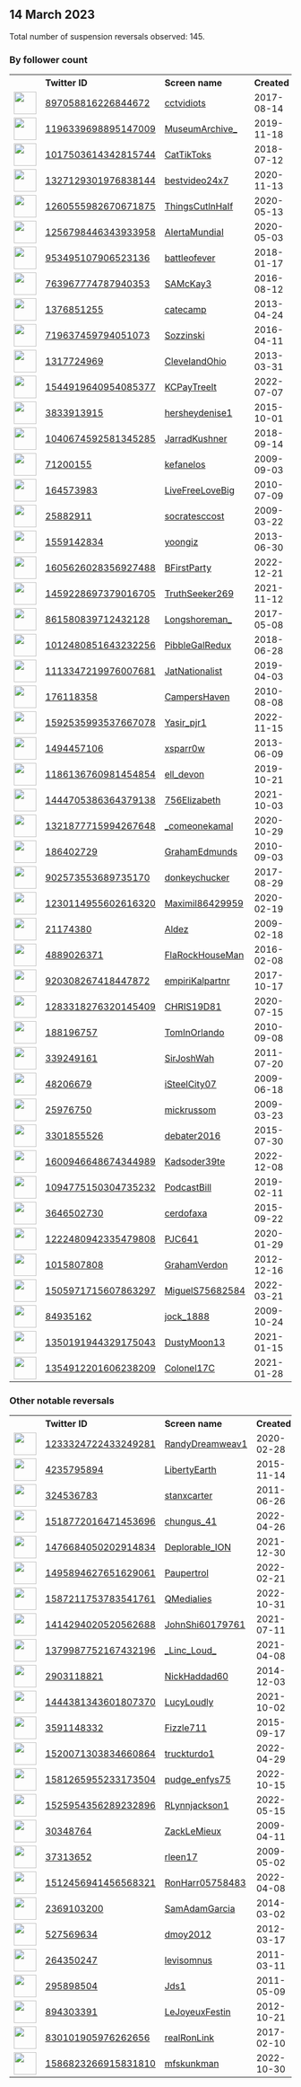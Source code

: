 
## 14 March 2023
Total number of suspension reversals observed: 145.

### By follower count
<table><tr><th></th><th align="left">Twitter ID</th><th align="left">Screen name</th>
<th align="left">Created</th><th align="left">Status</th><th align="left">Suspended</th><th align="left">Followers</th>
<tr><td><a href="https://pbs.twimg.com/profile_images/1144840942244880385/9F2DRMCz_normal.jpg"><img src="https://pbs.twimg.com/profile_images/1144840942244880385/9F2DRMCz_normal.jpg" width="40px" height="40px" align="center"/></a></td><td><a href="https://twitter.com/intent/user?user_id=897058816226844672">897058816226844672</a></td><td><a href="https://twitter.com/cctvidiots">cctvidiots</a></td><td>2017-08-14</td><td align="center"></td><td></td><td>713409</td></tr>
<tr><td><a href="https://pbs.twimg.com/profile_images/1249220712461733888/3Z1i_y0-_normal.jpg"><img src="https://pbs.twimg.com/profile_images/1249220712461733888/3Z1i_y0-_normal.jpg" width="40px" height="40px" align="center"/></a></td><td><a href="https://twitter.com/intent/user?user_id=1196339698895147009">1196339698895147009</a></td><td><a href="https://twitter.com/MuseumArchive_">MuseumArchive_</a></td><td>2019-11-18</td><td align="center"></td><td></td><td>173817</td></tr>
<tr><td><a href="https://pbs.twimg.com/profile_images/1518717013857738753/cynzAGeX_normal.jpg"><img src="https://pbs.twimg.com/profile_images/1518717013857738753/cynzAGeX_normal.jpg" width="40px" height="40px" align="center"/></a></td><td><a href="https://twitter.com/intent/user?user_id=1017503614342815744">1017503614342815744</a></td><td><a href="https://twitter.com/CatTikToks">CatTikToks</a></td><td>2018-07-12</td><td align="center"></td><td>2022-07-27</td><td>169062</td></tr>
<tr><td><a href="https://pbs.twimg.com/profile_images/1456867704774692867/8HalGBmv_normal.jpg"><img src="https://pbs.twimg.com/profile_images/1456867704774692867/8HalGBmv_normal.jpg" width="40px" height="40px" align="center"/></a></td><td><a href="https://twitter.com/intent/user?user_id=1327129301976838144">1327129301976838144</a></td><td><a href="https://twitter.com/bestvideo24x7">bestvideo24x7</a></td><td>2020-11-13</td><td align="center"></td><td></td><td>164577</td></tr>
<tr><td><a href="https://pbs.twimg.com/profile_images/1268036062347030529/jTM8rmoq_normal.jpg"><img src="https://pbs.twimg.com/profile_images/1268036062347030529/jTM8rmoq_normal.jpg" width="40px" height="40px" align="center"/></a></td><td><a href="https://twitter.com/intent/user?user_id=1260555982670671875">1260555982670671875</a></td><td><a href="https://twitter.com/ThingsCutlnHaIf">ThingsCutlnHaIf</a></td><td>2020-05-13</td><td align="center"></td><td></td><td>121787</td></tr>
<tr><td><a href="https://pbs.twimg.com/profile_images/1588868662156398594/MP1FmBeO_normal.jpg"><img src="https://pbs.twimg.com/profile_images/1588868662156398594/MP1FmBeO_normal.jpg" width="40px" height="40px" align="center"/></a></td><td><a href="https://twitter.com/intent/user?user_id=1256798446343933958">1256798446343933958</a></td><td><a href="https://twitter.com/AIertaMundiaI">AIertaMundiaI</a></td><td>2020-05-03</td><td align="center"></td><td>2022-11-09</td><td>103442</td></tr>
<tr><td><a href="https://pbs.twimg.com/profile_images/1252638404644352000/jgtIvBlo_normal.jpg"><img src="https://pbs.twimg.com/profile_images/1252638404644352000/jgtIvBlo_normal.jpg" width="40px" height="40px" align="center"/></a></td><td><a href="https://twitter.com/intent/user?user_id=953495107906523136">953495107906523136</a></td><td><a href="https://twitter.com/battleofever">battleofever</a></td><td>2018-01-17</td><td align="center"></td><td></td><td>31219</td></tr>
<tr><td><a href="https://pbs.twimg.com/profile_images/763998323455827968/KtSGMUK7_normal.jpg"><img src="https://pbs.twimg.com/profile_images/763998323455827968/KtSGMUK7_normal.jpg" width="40px" height="40px" align="center"/></a></td><td><a href="https://twitter.com/intent/user?user_id=763967774787940353">763967774787940353</a></td><td><a href="https://twitter.com/SAMcKay3">SAMcKay3</a></td><td>2016-08-12</td><td align="center"></td><td>2022-08-18</td><td>26845</td></tr>
<tr><td><a href="https://pbs.twimg.com/profile_images/378800000653837360/6576af61896ce38e2b847b2d2a8dea4c_normal.jpeg"><img src="https://pbs.twimg.com/profile_images/378800000653837360/6576af61896ce38e2b847b2d2a8dea4c_normal.jpeg" width="40px" height="40px" align="center"/></a></td><td><a href="https://twitter.com/intent/user?user_id=1376851255">1376851255</a></td><td><a href="https://twitter.com/catecamp">catecamp</a></td><td>2013-04-24</td><td align="center"></td><td>2022-09-19</td><td>14160</td></tr>
<tr><td><a href="https://pbs.twimg.com/profile_images/793401218957611008/IcYt84ra_normal.jpg"><img src="https://pbs.twimg.com/profile_images/793401218957611008/IcYt84ra_normal.jpg" width="40px" height="40px" align="center"/></a></td><td><a href="https://twitter.com/intent/user?user_id=719637459794051073">719637459794051073</a></td><td><a href="https://twitter.com/Sozzinski">Sozzinski</a></td><td>2016-04-11</td><td align="center"></td><td>2022-08-11</td><td>12551</td></tr>
<tr><td><a href="https://pbs.twimg.com/profile_images/1567588547829317632/QgcWMNrX_normal.jpg"><img src="https://pbs.twimg.com/profile_images/1567588547829317632/QgcWMNrX_normal.jpg" width="40px" height="40px" align="center"/></a></td><td><a href="https://twitter.com/intent/user?user_id=1317724969">1317724969</a></td><td><a href="https://twitter.com/CleveIandOhio">CleveIandOhio</a></td><td>2013-03-31</td><td align="center"></td><td>2022-09-10</td><td>12008</td></tr>
<tr><td><a href="https://pbs.twimg.com/profile_images/1564799674292310017/NNuy_KL7_normal.jpg"><img src="https://pbs.twimg.com/profile_images/1564799674292310017/NNuy_KL7_normal.jpg" width="40px" height="40px" align="center"/></a></td><td><a href="https://twitter.com/intent/user?user_id=1544919640954085377">1544919640954085377</a></td><td><a href="https://twitter.com/KCPayTreeIt">KCPayTreeIt</a></td><td>2022-07-07</td><td align="center"></td><td>2022-09-29</td><td>11747</td></tr>
<tr><td><a href="https://pbs.twimg.com/profile_images/972053488736849920/WtFlgZN7_normal.jpg"><img src="https://pbs.twimg.com/profile_images/972053488736849920/WtFlgZN7_normal.jpg" width="40px" height="40px" align="center"/></a></td><td><a href="https://twitter.com/intent/user?user_id=3833913915">3833913915</a></td><td><a href="https://twitter.com/hersheydenise1">hersheydenise1</a></td><td>2015-10-01</td><td align="center"></td><td></td><td>10473</td></tr>
<tr><td><a href="https://pbs.twimg.com/profile_images/1166891463843573760/XiE4Uxi1_normal.jpg"><img src="https://pbs.twimg.com/profile_images/1166891463843573760/XiE4Uxi1_normal.jpg" width="40px" height="40px" align="center"/></a></td><td><a href="https://twitter.com/intent/user?user_id=1040674592581345285">1040674592581345285</a></td><td><a href="https://twitter.com/JarradKushner">JarradKushner</a></td><td>2018-09-14</td><td align="center"></td><td></td><td>8559</td></tr>
<tr><td><a href="https://pbs.twimg.com/profile_images/1611119488094576640/YcCqHLt2_normal.png"><img src="https://pbs.twimg.com/profile_images/1611119488094576640/YcCqHLt2_normal.png" width="40px" height="40px" align="center"/></a></td><td><a href="https://twitter.com/intent/user?user_id=71200155">71200155</a></td><td><a href="https://twitter.com/kefanelos">kefanelos</a></td><td>2009-09-03</td><td align="center"></td><td>2023-01-27</td><td>7385</td></tr>
<tr><td><a href="https://pbs.twimg.com/profile_images/1491616874945073157/F1SWiRO1_normal.jpg"><img src="https://pbs.twimg.com/profile_images/1491616874945073157/F1SWiRO1_normal.jpg" width="40px" height="40px" align="center"/></a></td><td><a href="https://twitter.com/intent/user?user_id=164573983">164573983</a></td><td><a href="https://twitter.com/LiveFreeLoveBig">LiveFreeLoveBig</a></td><td>2010-07-09</td><td align="center"></td><td>2022-02-13</td><td>4554</td></tr>
<tr><td><a href="https://pbs.twimg.com/profile_images/1361482828777578501/ozgbqz_I_normal.jpg"><img src="https://pbs.twimg.com/profile_images/1361482828777578501/ozgbqz_I_normal.jpg" width="40px" height="40px" align="center"/></a></td><td><a href="https://twitter.com/intent/user?user_id=25882911">25882911</a></td><td><a href="https://twitter.com/socratesccost">socratesccost</a></td><td>2009-03-22</td><td align="center"></td><td>2022-05-11</td><td>3877</td></tr>
<tr><td><a href="https://pbs.twimg.com/profile_images/1259813686970966017/PkksB7zK_normal.jpg"><img src="https://pbs.twimg.com/profile_images/1259813686970966017/PkksB7zK_normal.jpg" width="40px" height="40px" align="center"/></a></td><td><a href="https://twitter.com/intent/user?user_id=1559142834">1559142834</a></td><td><a href="https://twitter.com/yoongiz">yoongiz</a></td><td>2013-06-30</td><td align="center"></td><td></td><td>3289</td></tr>
<tr><td><a href="https://pbs.twimg.com/profile_images/1605626881469972482/Q2jTk2en_normal.jpg"><img src="https://pbs.twimg.com/profile_images/1605626881469972482/Q2jTk2en_normal.jpg" width="40px" height="40px" align="center"/></a></td><td><a href="https://twitter.com/intent/user?user_id=1605626028356927488">1605626028356927488</a></td><td><a href="https://twitter.com/BFirstParty">BFirstParty</a></td><td>2022-12-21</td><td align="center"></td><td>2022-12-29</td><td>2767</td></tr>
<tr><td><a href="https://pbs.twimg.com/profile_images/1555614233345200128/MQG9buxz_normal.jpg"><img src="https://pbs.twimg.com/profile_images/1555614233345200128/MQG9buxz_normal.jpg" width="40px" height="40px" align="center"/></a></td><td><a href="https://twitter.com/intent/user?user_id=1459228697379016705">1459228697379016705</a></td><td><a href="https://twitter.com/TruthSeeker269">TruthSeeker269</a></td><td>2021-11-12</td><td align="center"></td><td>2022-08-21</td><td>2251</td></tr>
<tr><td><a href="https://pbs.twimg.com/profile_images/1476296917495787531/VHkd51we_normal.jpg"><img src="https://pbs.twimg.com/profile_images/1476296917495787531/VHkd51we_normal.jpg" width="40px" height="40px" align="center"/></a></td><td><a href="https://twitter.com/intent/user?user_id=861580839712432128">861580839712432128</a></td><td><a href="https://twitter.com/Longshoreman_">Longshoreman_</a></td><td>2017-05-08</td><td align="center"></td><td>2022-08-18</td><td>2097</td></tr>
<tr><td><a href="https://pbs.twimg.com/profile_images/1348180982164193285/GrJuBp2D_normal.jpg"><img src="https://pbs.twimg.com/profile_images/1348180982164193285/GrJuBp2D_normal.jpg" width="40px" height="40px" align="center"/></a></td><td><a href="https://twitter.com/intent/user?user_id=1012480851643232256">1012480851643232256</a></td><td><a href="https://twitter.com/PibbleGalRedux">PibbleGalRedux</a></td><td>2018-06-28</td><td align="center"></td><td>2022-04-27</td><td>2031</td></tr>
<tr><td><a href="https://pbs.twimg.com/profile_images/1238849551282266112/9vdmUDMP_normal.jpg"><img src="https://pbs.twimg.com/profile_images/1238849551282266112/9vdmUDMP_normal.jpg" width="40px" height="40px" align="center"/></a></td><td><a href="https://twitter.com/intent/user?user_id=1113347219976007681">1113347219976007681</a></td><td><a href="https://twitter.com/JatNationalist">JatNationalist</a></td><td>2019-04-03</td><td align="center"></td><td>2022-10-30</td><td>1941</td></tr>
<tr><td><a href="https://pbs.twimg.com/profile_images/1205535036440793089/MCl_hdGm_normal.jpg"><img src="https://pbs.twimg.com/profile_images/1205535036440793089/MCl_hdGm_normal.jpg" width="40px" height="40px" align="center"/></a></td><td><a href="https://twitter.com/intent/user?user_id=176118358">176118358</a></td><td><a href="https://twitter.com/CampersHaven">CampersHaven</a></td><td>2010-08-08</td><td align="center"></td><td>2022-05-20</td><td>1398</td></tr>
<tr><td><a href="https://pbs.twimg.com/profile_images/1597156906145136645/NnS1Bju0_normal.jpg"><img src="https://pbs.twimg.com/profile_images/1597156906145136645/NnS1Bju0_normal.jpg" width="40px" height="40px" align="center"/></a></td><td><a href="https://twitter.com/intent/user?user_id=1592535993537667078">1592535993537667078</a></td><td><a href="https://twitter.com/Yasir_pjr1">Yasir_pjr1</a></td><td>2022-11-15</td><td align="center"></td><td>2023-02-16</td><td>1381</td></tr>
<tr><td><a href="https://pbs.twimg.com/profile_images/1199439708255735808/CgOI1t0Q_normal.jpg"><img src="https://pbs.twimg.com/profile_images/1199439708255735808/CgOI1t0Q_normal.jpg" width="40px" height="40px" align="center"/></a></td><td><a href="https://twitter.com/intent/user?user_id=1494457106">1494457106</a></td><td><a href="https://twitter.com/xsparr0w">xsparr0w</a></td><td>2013-06-09</td><td align="center"></td><td></td><td>1278</td></tr>
<tr><td><a href="https://pbs.twimg.com/profile_images/1442237764708143109/vfsY_pQl_normal.jpg"><img src="https://pbs.twimg.com/profile_images/1442237764708143109/vfsY_pQl_normal.jpg" width="40px" height="40px" align="center"/></a></td><td><a href="https://twitter.com/intent/user?user_id=1186136760981454854">1186136760981454854</a></td><td><a href="https://twitter.com/ell_devon">ell_devon</a></td><td>2019-10-21</td><td align="center"></td><td>2022-02-14</td><td>1274</td></tr>
<tr><td><a href="https://pbs.twimg.com/profile_images/1535005214150909961/fvnInD5Q_normal.jpg"><img src="https://pbs.twimg.com/profile_images/1535005214150909961/fvnInD5Q_normal.jpg" width="40px" height="40px" align="center"/></a></td><td><a href="https://twitter.com/intent/user?user_id=1444705386364379138">1444705386364379138</a></td><td><a href="https://twitter.com/756Elizabeth">756Elizabeth</a></td><td>2021-10-03</td><td align="center"></td><td>2022-07-08</td><td>1044</td></tr>
<tr><td><a href="https://pbs.twimg.com/profile_images/1635427585206149120/zCKcsvc0_normal.jpg"><img src="https://pbs.twimg.com/profile_images/1635427585206149120/zCKcsvc0_normal.jpg" width="40px" height="40px" align="center"/></a></td><td><a href="https://twitter.com/intent/user?user_id=1321877715994267648">1321877715994267648</a></td><td><a href="https://twitter.com/_comeonekamal">_comeonekamal</a></td><td>2020-10-29</td><td align="center"></td><td></td><td>1042</td></tr>
<tr><td><a href="https://pbs.twimg.com/profile_images/575319653469155328/jwnakpvo_normal.jpeg"><img src="https://pbs.twimg.com/profile_images/575319653469155328/jwnakpvo_normal.jpeg" width="40px" height="40px" align="center"/></a></td><td><a href="https://twitter.com/intent/user?user_id=186402729">186402729</a></td><td><a href="https://twitter.com/GrahamEdmunds">GrahamEdmunds</a></td><td>2010-09-03</td><td align="center"></td><td>2022-08-12</td><td>1018</td></tr>
<tr><td><a href="https://pbs.twimg.com/profile_images/1203112621215485953/IZ40Im9Z_normal.jpg"><img src="https://pbs.twimg.com/profile_images/1203112621215485953/IZ40Im9Z_normal.jpg" width="40px" height="40px" align="center"/></a></td><td><a href="https://twitter.com/intent/user?user_id=902573553689735170">902573553689735170</a></td><td><a href="https://twitter.com/donkeychucker">donkeychucker</a></td><td>2017-08-29</td><td align="center"></td><td></td><td>1012</td></tr>
<tr><td><a href="https://pbs.twimg.com/profile_images/1635348510449999879/4XJmWhfw_normal.jpg"><img src="https://pbs.twimg.com/profile_images/1635348510449999879/4XJmWhfw_normal.jpg" width="40px" height="40px" align="center"/></a></td><td><a href="https://twitter.com/intent/user?user_id=1230114955602616320">1230114955602616320</a></td><td><a href="https://twitter.com/Maximil86429959">Maximil86429959</a></td><td>2020-02-19</td><td align="center"></td><td></td><td>958</td></tr>
<tr><td><a href="https://pbs.twimg.com/profile_images/773273935873998848/wnijbAHN_normal.jpg"><img src="https://pbs.twimg.com/profile_images/773273935873998848/wnijbAHN_normal.jpg" width="40px" height="40px" align="center"/></a></td><td><a href="https://twitter.com/intent/user?user_id=21174380">21174380</a></td><td><a href="https://twitter.com/Aldez">Aldez</a></td><td>2009-02-18</td><td align="center"></td><td>2022-09-28</td><td>953</td></tr>
<tr><td><a href="https://pbs.twimg.com/profile_images/821406527458254849/dKT4Yq-4_normal.jpg"><img src="https://pbs.twimg.com/profile_images/821406527458254849/dKT4Yq-4_normal.jpg" width="40px" height="40px" align="center"/></a></td><td><a href="https://twitter.com/intent/user?user_id=4889026371">4889026371</a></td><td><a href="https://twitter.com/FlaRockHouseMan">FlaRockHouseMan</a></td><td>2016-02-08</td><td align="center"></td><td>2022-02-13</td><td>927</td></tr>
<tr><td><a href="https://pbs.twimg.com/profile_images/1240091388701638656/saEhQ_if_normal.jpg"><img src="https://pbs.twimg.com/profile_images/1240091388701638656/saEhQ_if_normal.jpg" width="40px" height="40px" align="center"/></a></td><td><a href="https://twitter.com/intent/user?user_id=920308267418447872">920308267418447872</a></td><td><a href="https://twitter.com/empiriKalpartnr">empiriKalpartnr</a></td><td>2017-10-17</td><td align="center"></td><td>2022-09-28</td><td>861</td></tr>
<tr><td><a href="https://pbs.twimg.com/profile_images/1328885803821383681/HEWvCrrN_normal.jpg"><img src="https://pbs.twimg.com/profile_images/1328885803821383681/HEWvCrrN_normal.jpg" width="40px" height="40px" align="center"/></a></td><td><a href="https://twitter.com/intent/user?user_id=1283318276320145409">1283318276320145409</a></td><td><a href="https://twitter.com/CHRIS19D81">CHRIS19D81</a></td><td>2020-07-15</td><td align="center"></td><td></td><td>837</td></tr>
<tr><td><a href="https://pbs.twimg.com/profile_images/1183230682409193473/tllPEEb2_normal.jpg"><img src="https://pbs.twimg.com/profile_images/1183230682409193473/tllPEEb2_normal.jpg" width="40px" height="40px" align="center"/></a></td><td><a href="https://twitter.com/intent/user?user_id=188196757">188196757</a></td><td><a href="https://twitter.com/TomInOrlando">TomInOrlando</a></td><td>2010-09-08</td><td align="center"></td><td>2022-03-01</td><td>744</td></tr>
<tr><td><a href="https://pbs.twimg.com/profile_images/1602031684572037120/aX2K8zsp_normal.jpg"><img src="https://pbs.twimg.com/profile_images/1602031684572037120/aX2K8zsp_normal.jpg" width="40px" height="40px" align="center"/></a></td><td><a href="https://twitter.com/intent/user?user_id=339249161">339249161</a></td><td><a href="https://twitter.com/SirJoshWah">SirJoshWah</a></td><td>2011-07-20</td><td align="center"></td><td>2022-12-19</td><td>727</td></tr>
<tr><td><a href="https://pbs.twimg.com/profile_images/1423404501449551877/mItnTQMX_normal.jpg"><img src="https://pbs.twimg.com/profile_images/1423404501449551877/mItnTQMX_normal.jpg" width="40px" height="40px" align="center"/></a></td><td><a href="https://twitter.com/intent/user?user_id=48206679">48206679</a></td><td><a href="https://twitter.com/iSteelCity07">iSteelCity07</a></td><td>2009-06-18</td><td align="center"></td><td></td><td>703</td></tr>
<tr><td><a href="https://pbs.twimg.com/profile_images/1235893466/ichigo_normal.jpg"><img src="https://pbs.twimg.com/profile_images/1235893466/ichigo_normal.jpg" width="40px" height="40px" align="center"/></a></td><td><a href="https://twitter.com/intent/user?user_id=25976750">25976750</a></td><td><a href="https://twitter.com/mickrussom">mickrussom</a></td><td>2009-03-23</td><td align="center"></td><td></td><td>697</td></tr>
<tr><td><a href="https://pbs.twimg.com/profile_images/628312896766808064/lDkRaF56_normal.png"><img src="https://pbs.twimg.com/profile_images/628312896766808064/lDkRaF56_normal.png" width="40px" height="40px" align="center"/></a></td><td><a href="https://twitter.com/intent/user?user_id=3301855526">3301855526</a></td><td><a href="https://twitter.com/debater2016">debater2016</a></td><td>2015-07-30</td><td align="center"></td><td>2022-02-13</td><td>689</td></tr>
<tr><td><a href="https://pbs.twimg.com/profile_images/1619579833456926721/B-eTR1nh_normal.jpg"><img src="https://pbs.twimg.com/profile_images/1619579833456926721/B-eTR1nh_normal.jpg" width="40px" height="40px" align="center"/></a></td><td><a href="https://twitter.com/intent/user?user_id=1600946648674344989">1600946648674344989</a></td><td><a href="https://twitter.com/Kadsoder39te">Kadsoder39te</a></td><td>2022-12-08</td><td align="center"></td><td>2023-02-11</td><td>688</td></tr>
<tr><td><a href="https://pbs.twimg.com/profile_images/1530237580092006403/z_iy7dko_normal.jpg"><img src="https://pbs.twimg.com/profile_images/1530237580092006403/z_iy7dko_normal.jpg" width="40px" height="40px" align="center"/></a></td><td><a href="https://twitter.com/intent/user?user_id=1094775150304735232">1094775150304735232</a></td><td><a href="https://twitter.com/PodcastBill">PodcastBill</a></td><td>2019-02-11</td><td align="center"></td><td>2022-07-16</td><td>668</td></tr>
<tr><td><a href="https://pbs.twimg.com/profile_images/1633801558944014337/yayAjYAa_normal.jpg"><img src="https://pbs.twimg.com/profile_images/1633801558944014337/yayAjYAa_normal.jpg" width="40px" height="40px" align="center"/></a></td><td><a href="https://twitter.com/intent/user?user_id=3646502730">3646502730</a></td><td><a href="https://twitter.com/cerdofaxa">cerdofaxa</a></td><td>2015-09-22</td><td align="center"></td><td>2022-06-01</td><td>649</td></tr>
<tr><td><a href="https://pbs.twimg.com/profile_images/1253423192703504388/At_90YuP_normal.jpg"><img src="https://pbs.twimg.com/profile_images/1253423192703504388/At_90YuP_normal.jpg" width="40px" height="40px" align="center"/></a></td><td><a href="https://twitter.com/intent/user?user_id=1222480942335479808">1222480942335479808</a></td><td><a href="https://twitter.com/PJC641">PJC641</a></td><td>2020-01-29</td><td align="center"></td><td>2023-02-13</td><td>643</td></tr>
<tr><td><a href="https://pbs.twimg.com/profile_images/1297999879248191489/qFTiFeZ__normal.jpg"><img src="https://pbs.twimg.com/profile_images/1297999879248191489/qFTiFeZ__normal.jpg" width="40px" height="40px" align="center"/></a></td><td><a href="https://twitter.com/intent/user?user_id=1015807808">1015807808</a></td><td><a href="https://twitter.com/GrahamVerdon">GrahamVerdon</a></td><td>2012-12-16</td><td align="center"></td><td></td><td>613</td></tr>
<tr><td><a href="https://pbs.twimg.com/profile_images/1505971864740540419/_qarLcvC_normal.png"><img src="https://pbs.twimg.com/profile_images/1505971864740540419/_qarLcvC_normal.png" width="40px" height="40px" align="center"/></a></td><td><a href="https://twitter.com/intent/user?user_id=1505971715607863297">1505971715607863297</a></td><td><a href="https://twitter.com/MiguelS75682584">MiguelS75682584</a></td><td>2022-03-21</td><td align="center"></td><td>2022-08-21</td><td>610</td></tr>
<tr><td><a href="https://pbs.twimg.com/profile_images/1284837285771517952/nbnyDqvO_normal.jpg"><img src="https://pbs.twimg.com/profile_images/1284837285771517952/nbnyDqvO_normal.jpg" width="40px" height="40px" align="center"/></a></td><td><a href="https://twitter.com/intent/user?user_id=84935162">84935162</a></td><td><a href="https://twitter.com/jock_1888">jock_1888</a></td><td>2009-10-24</td><td align="center"></td><td>2022-09-07</td><td>599</td></tr>
<tr><td><a href="https://pbs.twimg.com/profile_images/1635408457644879875/NQ7Dl2Xo_normal.jpg"><img src="https://pbs.twimg.com/profile_images/1635408457644879875/NQ7Dl2Xo_normal.jpg" width="40px" height="40px" align="center"/></a></td><td><a href="https://twitter.com/intent/user?user_id=1350191944329175043">1350191944329175043</a></td><td><a href="https://twitter.com/DustyMoon13">DustyMoon13</a></td><td>2021-01-15</td><td align="center"></td><td></td><td>590</td></tr>
<tr><td><a href="https://pbs.twimg.com/profile_images/1354912995755708417/mF_sgRdv_normal.jpg"><img src="https://pbs.twimg.com/profile_images/1354912995755708417/mF_sgRdv_normal.jpg" width="40px" height="40px" align="center"/></a></td><td><a href="https://twitter.com/intent/user?user_id=1354912201606238209">1354912201606238209</a></td><td><a href="https://twitter.com/Colonel17C">Colonel17C</a></td><td>2021-01-28</td><td align="center"></td><td></td><td>567</td></tr>
</table>

### Other notable reversals
<table><tr><th></th><th align="left">Twitter ID</th><th align="left">Screen name</th>
<th align="left">Created</th><th align="left">Status</th><th align="left">Suspended</th><th align="left">Followers</th>
<tr><td><a href="https://pbs.twimg.com/profile_images/1248030096683761666/XWckHEqg_normal.jpg"><img src="https://pbs.twimg.com/profile_images/1248030096683761666/XWckHEqg_normal.jpg" width="40px" height="40px" align="center"/></a></td><td><a href="https://twitter.com/intent/user?user_id=1233324722433249281">1233324722433249281</a></td><td><a href="https://twitter.com/RandyDreamweav1">RandyDreamweav1</a></td><td>2020-02-28</td><td align="center"></td><td>2022-12-06</td><td>161</td></tr>
<tr><td><a href="https://pbs.twimg.com/profile_images/796423359210799104/vLzlN9EM_normal.jpg"><img src="https://pbs.twimg.com/profile_images/796423359210799104/vLzlN9EM_normal.jpg" width="40px" height="40px" align="center"/></a></td><td><a href="https://twitter.com/intent/user?user_id=4235795894">4235795894</a></td><td><a href="https://twitter.com/LibertyEarth">LibertyEarth</a></td><td>2015-11-14</td><td align="center"></td><td>2023-02-14</td><td>320</td></tr>
<tr><td><a href="https://pbs.twimg.com/profile_images/1244693433396203525/o42DFgwG_normal.jpg"><img src="https://pbs.twimg.com/profile_images/1244693433396203525/o42DFgwG_normal.jpg" width="40px" height="40px" align="center"/></a></td><td><a href="https://twitter.com/intent/user?user_id=324536783">324536783</a></td><td><a href="https://twitter.com/stanxcarter">stanxcarter</a></td><td>2011-06-26</td><td align="center"></td><td>2023-03-01</td><td>232</td></tr>
<tr><td><a href="https://pbs.twimg.com/profile_images/1518772544840486913/6KJMJKij_normal.jpg"><img src="https://pbs.twimg.com/profile_images/1518772544840486913/6KJMJKij_normal.jpg" width="40px" height="40px" align="center"/></a></td><td><a href="https://twitter.com/intent/user?user_id=1518772016471453696">1518772016471453696</a></td><td><a href="https://twitter.com/chungus_41">chungus_41</a></td><td>2022-04-26</td><td align="center"></td><td>2022-12-05</td><td>1</td></tr>
<tr><td><a href="https://pbs.twimg.com/profile_images/1476685554263597056/9CwLlOkp_normal.jpg"><img src="https://pbs.twimg.com/profile_images/1476685554263597056/9CwLlOkp_normal.jpg" width="40px" height="40px" align="center"/></a></td><td><a href="https://twitter.com/intent/user?user_id=1476684050202914834">1476684050202914834</a></td><td><a href="https://twitter.com/Deplorable_ION">Deplorable_ION</a></td><td>2021-12-30</td><td align="center"></td><td>2022-08-21</td><td>237</td></tr>
<tr><td><a href="https://pbs.twimg.com/profile_images/1558082039487905792/3xMbuSIK_normal.jpg"><img src="https://pbs.twimg.com/profile_images/1558082039487905792/3xMbuSIK_normal.jpg" width="40px" height="40px" align="center"/></a></td><td><a href="https://twitter.com/intent/user?user_id=1495894627651629061">1495894627651629061</a></td><td><a href="https://twitter.com/Paupertrol">Paupertrol</a></td><td>2022-02-21</td><td align="center"></td><td>2022-10-30</td><td>152</td></tr>
<tr><td><a href="https://pbs.twimg.com/profile_images/1587211936105521152/yfewtSdB_normal.jpg"><img src="https://pbs.twimg.com/profile_images/1587211936105521152/yfewtSdB_normal.jpg" width="40px" height="40px" align="center"/></a></td><td><a href="https://twitter.com/intent/user?user_id=1587211753783541761">1587211753783541761</a></td><td><a href="https://twitter.com/QMedialies">QMedialies</a></td><td>2022-10-31</td><td align="center"></td><td>2022-12-09</td><td>4</td></tr>
<tr><td><a href="https://pbs.twimg.com/profile_images/1607052649236512771/zffbUxK9_normal.jpg"><img src="https://pbs.twimg.com/profile_images/1607052649236512771/zffbUxK9_normal.jpg" width="40px" height="40px" align="center"/></a></td><td><a href="https://twitter.com/intent/user?user_id=1414294020520562688">1414294020520562688</a></td><td><a href="https://twitter.com/JohnShi60179761">JohnShi60179761</a></td><td>2021-07-11</td><td align="center"></td><td>2023-02-21</td><td>491</td></tr>
<tr><td><a href="https://pbs.twimg.com/profile_images/1573069274050011136/FVq5o3RX_normal.jpg"><img src="https://pbs.twimg.com/profile_images/1573069274050011136/FVq5o3RX_normal.jpg" width="40px" height="40px" align="center"/></a></td><td><a href="https://twitter.com/intent/user?user_id=1379987752167432196">1379987752167432196</a></td><td><a href="https://twitter.com/_Linc_Loud_">_Linc_Loud_</a></td><td>2021-04-08</td><td align="center"></td><td>2022-10-07</td><td>135</td></tr>
<tr><td><a href="https://pbs.twimg.com/profile_images/667563246740774912/wKS9w3ys_normal.jpg"><img src="https://pbs.twimg.com/profile_images/667563246740774912/wKS9w3ys_normal.jpg" width="40px" height="40px" align="center"/></a></td><td><a href="https://twitter.com/intent/user?user_id=2903118821">2903118821</a></td><td><a href="https://twitter.com/NickHaddad60">NickHaddad60</a></td><td>2014-12-03</td><td align="center"></td><td>2023-02-10</td><td>514</td></tr>
<tr><td><a href="https://pbs.twimg.com/profile_images/1444382041890512901/AR_Y49Ou_normal.jpg"><img src="https://pbs.twimg.com/profile_images/1444382041890512901/AR_Y49Ou_normal.jpg" width="40px" height="40px" align="center"/></a></td><td><a href="https://twitter.com/intent/user?user_id=1444381343601807370">1444381343601807370</a></td><td><a href="https://twitter.com/LucyLoudly">LucyLoudly</a></td><td>2021-10-02</td><td align="center"></td><td>2022-11-10</td><td>272</td></tr>
<tr><td><a href="https://pbs.twimg.com/profile_images/882459764348698625/NzQNl33L_normal.jpg"><img src="https://pbs.twimg.com/profile_images/882459764348698625/NzQNl33L_normal.jpg" width="40px" height="40px" align="center"/></a></td><td><a href="https://twitter.com/intent/user?user_id=3591148332">3591148332</a></td><td><a href="https://twitter.com/Fizzle711">Fizzle711</a></td><td>2015-09-17</td><td align="center"></td><td>2023-02-10</td><td>0</td></tr>
<tr><td><a href="https://pbs.twimg.com/profile_images/1592730330481545217/ouXP6hY__normal.jpg"><img src="https://pbs.twimg.com/profile_images/1592730330481545217/ouXP6hY__normal.jpg" width="40px" height="40px" align="center"/></a></td><td><a href="https://twitter.com/intent/user?user_id=1520071303834660864">1520071303834660864</a></td><td><a href="https://twitter.com/truckturdo1">truckturdo1</a></td><td>2022-04-29</td><td align="center"></td><td>2022-12-22</td><td>302</td></tr>
<tr><td><a href="https://pbs.twimg.com/profile_images/1581266086707724291/YsOrxsFP_normal.png"><img src="https://pbs.twimg.com/profile_images/1581266086707724291/YsOrxsFP_normal.png" width="40px" height="40px" align="center"/></a></td><td><a href="https://twitter.com/intent/user?user_id=1581265955233173504">1581265955233173504</a></td><td><a href="https://twitter.com/pudge_enfys75">pudge_enfys75</a></td><td>2022-10-15</td><td align="center"></td><td>2022-12-13</td><td>12</td></tr>
<tr><td><a href="https://pbs.twimg.com/profile_images/1561822958749773826/QIia9_2T_normal.jpg"><img src="https://pbs.twimg.com/profile_images/1561822958749773826/QIia9_2T_normal.jpg" width="40px" height="40px" align="center"/></a></td><td><a href="https://twitter.com/intent/user?user_id=1525954356289232896">1525954356289232896</a></td><td><a href="https://twitter.com/RLynnjackson1">RLynnjackson1</a></td><td>2022-05-15</td><td align="center"></td><td>2022-09-29</td><td>523</td></tr>
<tr><td><a href="https://pbs.twimg.com/profile_images/1267084903897841664/ckd48YJT_normal.png"><img src="https://pbs.twimg.com/profile_images/1267084903897841664/ckd48YJT_normal.png" width="40px" height="40px" align="center"/></a></td><td><a href="https://twitter.com/intent/user?user_id=30348764">30348764</a></td><td><a href="https://twitter.com/ZackLeMieux">ZackLeMieux</a></td><td>2009-04-11</td><td align="center"></td><td>2022-10-30</td><td>101</td></tr>
<tr><td><a href="https://pbs.twimg.com/profile_images/1505920400135536641/B2MJ0kNX_normal.jpg"><img src="https://pbs.twimg.com/profile_images/1505920400135536641/B2MJ0kNX_normal.jpg" width="40px" height="40px" align="center"/></a></td><td><a href="https://twitter.com/intent/user?user_id=37313652">37313652</a></td><td><a href="https://twitter.com/rleen17">rleen17</a></td><td>2009-05-02</td><td align="center"></td><td>2022-12-11</td><td>61</td></tr>
<tr><td><a href="https://pbs.twimg.com/profile_images/1512457041998143497/xG1bRVR4_normal.jpg"><img src="https://pbs.twimg.com/profile_images/1512457041998143497/xG1bRVR4_normal.jpg" width="40px" height="40px" align="center"/></a></td><td><a href="https://twitter.com/intent/user?user_id=1512456941456568321">1512456941456568321</a></td><td><a href="https://twitter.com/RonHarr05758483">RonHarr05758483</a></td><td>2022-04-08</td><td align="center"></td><td>2022-11-27</td><td>20</td></tr>
<tr><td><a href="https://pbs.twimg.com/profile_images/1585824099984707585/9JxmMW-y_normal.jpg"><img src="https://pbs.twimg.com/profile_images/1585824099984707585/9JxmMW-y_normal.jpg" width="40px" height="40px" align="center"/></a></td><td><a href="https://twitter.com/intent/user?user_id=2369103200">2369103200</a></td><td><a href="https://twitter.com/SamAdamGarcia">SamAdamGarcia</a></td><td>2014-03-02</td><td align="center"></td><td>2022-10-30</td><td>11</td></tr>
<tr><td><a href="https://pbs.twimg.com/profile_images/378800000488785883/b90dd345fc7a5b619aaab49c2f333d57_normal.jpeg"><img src="https://pbs.twimg.com/profile_images/378800000488785883/b90dd345fc7a5b619aaab49c2f333d57_normal.jpeg" width="40px" height="40px" align="center"/></a></td><td><a href="https://twitter.com/intent/user?user_id=527569634">527569634</a></td><td><a href="https://twitter.com/dmoy2012">dmoy2012</a></td><td>2012-03-17</td><td align="center">🔒</td><td>2023-02-11</td><td>4</td></tr>
<tr><td><a href="https://pbs.twimg.com/profile_images/1607617600200089601/7Nqu9khz_normal.jpg"><img src="https://pbs.twimg.com/profile_images/1607617600200089601/7Nqu9khz_normal.jpg" width="40px" height="40px" align="center"/></a></td><td><a href="https://twitter.com/intent/user?user_id=264350247">264350247</a></td><td><a href="https://twitter.com/levisomnus">levisomnus</a></td><td>2011-03-11</td><td align="center"></td><td>2023-03-07</td><td>61</td></tr>
<tr><td><a href="https://pbs.twimg.com/profile_images/3166695231/e95b2b318f382bd74cf068b32c206455_normal.jpeg"><img src="https://pbs.twimg.com/profile_images/3166695231/e95b2b318f382bd74cf068b32c206455_normal.jpeg" width="40px" height="40px" align="center"/></a></td><td><a href="https://twitter.com/intent/user?user_id=295898504">295898504</a></td><td><a href="https://twitter.com/Jds1">Jds1</a></td><td>2011-05-09</td><td align="center">🔒</td><td>2023-02-09</td><td>6</td></tr>
<tr><td><a href="https://pbs.twimg.com/profile_images/768253217268441088/S_wpf9e__normal.jpg"><img src="https://pbs.twimg.com/profile_images/768253217268441088/S_wpf9e__normal.jpg" width="40px" height="40px" align="center"/></a></td><td><a href="https://twitter.com/intent/user?user_id=894303391">894303391</a></td><td><a href="https://twitter.com/LeJoyeuxFestin">LeJoyeuxFestin</a></td><td>2012-10-21</td><td align="center"></td><td>2023-02-09</td><td>10</td></tr>
<tr><td><a href="https://pbs.twimg.com/profile_images/1091432838023520256/TqrcClUH_normal.jpg"><img src="https://pbs.twimg.com/profile_images/1091432838023520256/TqrcClUH_normal.jpg" width="40px" height="40px" align="center"/></a></td><td><a href="https://twitter.com/intent/user?user_id=830101905976262656">830101905976262656</a></td><td><a href="https://twitter.com/realRonLink">realRonLink</a></td><td>2017-02-10</td><td align="center"></td><td>2022-11-16</td><td>86</td></tr>
<tr><td><a href="https://pbs.twimg.com/profile_images/1586823424302878720/i2UJVOdE_normal.png"><img src="https://pbs.twimg.com/profile_images/1586823424302878720/i2UJVOdE_normal.png" width="40px" height="40px" align="center"/></a></td><td><a href="https://twitter.com/intent/user?user_id=1586823266915831810">1586823266915831810</a></td><td><a href="https://twitter.com/mfskunkman">mfskunkman</a></td><td>2022-10-30</td><td align="center"></td><td>2022-11-26</td><td>8</td></tr>
</table>
